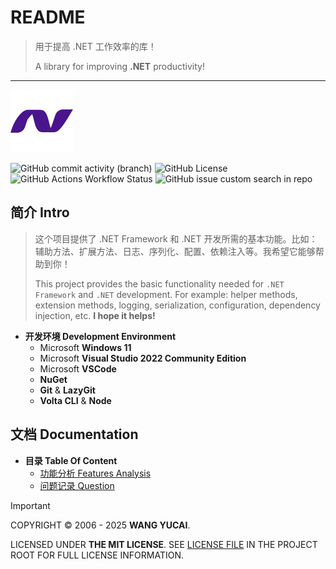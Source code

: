 # README

> 用于提高 .NET 工作效率的库！
>
> A library for improving **.NET** productivity!

----

<img src="assets/Icon.png" alt=".NET" style="zoom:50%;" />

![GitHub commit activity (branch)](https://img.shields.io/github/commit-activity/t/niacomsoft/dotnet-prolibs/dev?style=for-the-badge&logo=git&label=Commit%20Times) ![GitHub License](https://img.shields.io/github/license/niacomsoft/dotnet-prolibs?style=for-the-badge&logo=git&label=License&link=https%3A%2F%2Fgithub.com%2Fniacomsoft%2Fdotnet-prolibs%2Fblob%2Fmain%2FLICENSE) ![GitHub Actions Workflow Status](https://img.shields.io/github/actions/workflow/status/niacomsoft/dotnet-prolibs/dotnet-build-onwindows.yml?branch=dev&style=for-the-badge&logo=github&label=.NET%20Build%20On%20Windows) ![GitHub issue custom search in repo](https://img.shields.io/github/issues-search/niacomsoft/dotnet-prolibs?query=is%3Aopen&style=for-the-badge&logo=github&label=Opened%20Issues)

## 简介 Intro

> 这个项目提供了 .NET Framework 和 .NET 开发所需的基本功能。比如：辅助方法、扩展方法、日志、序列化、配置、依赖注入等。我希望它能够帮助到你！
> 
> This project provides the basic functionality needed for `.NET Framework` and `.NET` development. For example: helper methods, extension methods, logging, serialization, configuration, dependency injection, etc. **I hope it helps!**

- **开发环境 Development Environment**
  - Microsoft **Windows 11**
  - Microsoft **Visual Studio 2022 Community Edition**
  - Microsoft **VSCode**
  - **NuGet**
  - **Git** & **LazyGit**
  - **Volta CLI** & **Node**

## 文档 Documentation

- **目录 Table Of Content**
  - [功能分析 Features Analysis](docs/feature-analysis.md)
  - [问题记录 Question](docs/questions.md)




> [!IMPORTANT]
>
> COPYRIGHT © 2006 - 2025 **WANG YUCAI**.
>
> LICENSED UNDER **THE MIT LICENSE**. SEE [LICENSE FILE](LICENSE) IN THE PROJECT ROOT FOR FULL LICENSE INFORMATION. 



